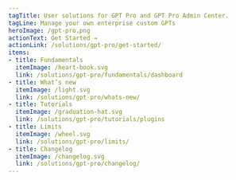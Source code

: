 ```yaml
---
tagTitle: User solutions for GPT Pro and GPT Pro Admin Center.
tagLine: Manage your own enterprise custom GPTs
heroImage: /gpt-pro.png
actionText: Get Started →
actionLink: /solutions/gpt-pro/get-started/
items:
- title: Fundamentals​
  itemImage: /heart-book.svg
  link: /solutions/gpt-pro/fundamentals/dashboard
- title: What’s new
  itemImage: /light.svg
  link: /solutions/gpt-pro/whats-new/
- title: Tutorials
  itemImage: /graduation-hat.svg
  link: /solutions/gpt-pro/tutorials/plugins
- title: Limits
  itemImage: /wheel.svg
  link: /solutions/gpt-pro/limits/
- title: Changelog
  itemImage: /changelog.svg
  link: /solutions/gpt-pro/changelog/
---
```


<Overview />
<Intercom />
<Hubspot />
<Clarity />
<GoogleAnalytics />
